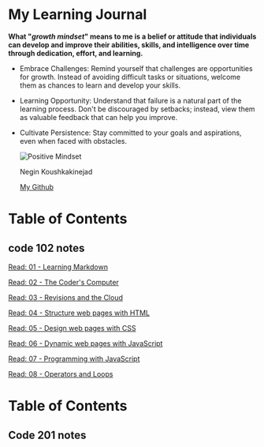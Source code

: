 # My Learning Journal

**What "_growth mindset_" means to me is a belief or attitude that individuals can develop and improve their abilities, skills, and intelligence over time through dedication, effort, and learning.** 

* Embrace Challenges:
Remind yourself that challenges are opportunities for growth. Instead of avoiding difficult tasks or situations, welcome them as chances to learn and develop your skills.

* Learning Opportunity:
Understand that failure is a natural part of the learning process. Don't be discouraged by setbacks; instead, view them as valuable feedback that can help you improve.

* Cultivate Persistence:
Stay committed to your goals and aspirations, even when faced with obstacles.

  ![Positive Mindset](https://m.media-amazon.com/images/I/81SyRrRPOGL._AC_UF894,1000_QL80_.jpg)

  Negin Koushkakinejad
  
  [My Github](https://github.com/neginkou/)

# Table of Contents

## code 102 notes

[Read: 01 - Learning Markdown](102/reading-1.md)

[Read: 02 - The Coder's Computer](102/reading-2.md)

[Read: 03 - Revisions and the Cloud](102/reading-3.md)

[Read: 04 - Structure web pages with HTML](102/reading-4.md)

[Read: 05 - Design web pages with CSS](102/reading-5.md)

[Read: 06 - Dynamic web pages with JavaScript](102/reading-6.md)

[Read: 07 - Programming with JavaScript](102/reading-7.md)

[Read: 08 - Operators and Loops](102/reading-8.md)


# Table of Contents

## Code 201 notes
